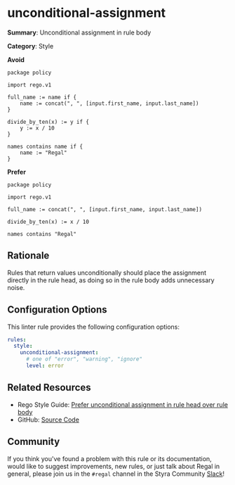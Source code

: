 # unconditional-assignment

**Summary**: Unconditional assignment in rule body

**Category**: Style

**Avoid**
```rego
package policy

import rego.v1

full_name := name if {
    name := concat(", ", [input.first_name, input.last_name])
}

divide_by_ten(x) := y if {
    y := x / 10
}

names contains name if {
    name := "Regal"
}
```

**Prefer**
```rego
package policy

import rego.v1

full_name := concat(", ", [input.first_name, input.last_name])

divide_by_ten(x) := x / 10

names contains "Regal"
```

## Rationale

Rules that return values unconditionally should place the assignment directly in the rule head, as doing so in the rule
body adds unnecessary noise.

## Configuration Options

This linter rule provides the following configuration options:

```yaml
rules:
  style:
    unconditional-assignment:
      # one of "error", "warning", "ignore"
      level: error
```

## Related Resources

- Rego Style Guide: [Prefer unconditional assignment in rule head over rule body](https://github.com/StyraInc/rego-style-guide#prefer-unconditional-assignment-in-rule-head-over-rule-body)
- GitHub: [Source Code](https://github.com/StyraInc/regal/blob/main/bundle/regal/rules/style/unconditional-assignment/unconditional_assignment.rego)

## Community

If you think you've found a problem with this rule or its documentation, would like to suggest improvements, new rules,
or just talk about Regal in general, please join us in the `#regal` channel in the Styra Community
[Slack](https://communityinviter.com/apps/styracommunity/signup)!
